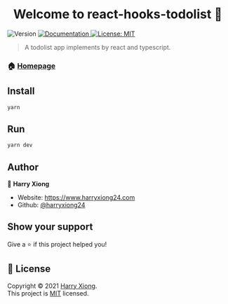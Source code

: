 <h1 align="center">Welcome to react-hooks-todolist 👋</h1>
<p>
  <img alt="Version" src="https://img.shields.io/badge/version-1.0.0-blue.svg?cacheSeconds=2592000" />
  <a href="https://github.com/HarryXiong24/react-hooks-todolist/blob/master/README.md" target="_blank">
    <img alt="Documentation" src="https://img.shields.io/badge/documentation-yes-brightgreen.svg" />
  </a>
  <a href="https://github.com/HarryXiong24/react-hooks-todolist/blob/master/LICENSE" target="_blank">
    <img alt="License: MIT" src="https://img.shields.io/badge/License-MIT-yellow.svg" />
  </a>
</p>

> A todolist app implements by react and typescript.

### 🏠 [Homepage](https://github.com/HarryXiong24/react-hooks-todolist)

## Install

```sh
yarn
```

## Run

```sh
yarn dev
```

## Author

👤 **Harry Xiong**

* Website: https://www.harryxiong24.com
* Github: [@harryxiong24](https://github.com/harryxiong24)

## Show your support

Give a ⭐️ if this project helped you!

## 📝 License

Copyright © 2021 [Harry Xiong](https://github.com/harryxiong24).<br />
This project is [MIT](https://github.com/HarryXiong24/react-hooks-todolist/blob/master/LICENSE) licensed.

